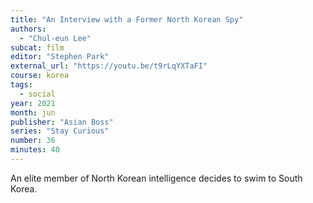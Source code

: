 ```yaml
---
title: "An Interview with a Former North Korean Spy"
authors:
  - "Chul-eun Lee"
subcat: film
editor: "Stephen Park"
external_url: "https://youtu.be/t9rLqYXTaFI"
course: korea
tags:
  - social
year: 2021
month: jun
publisher: "Asian Boss"
series: "Stay Curious"
number: 36
minutes: 40
---
```


An elite member of North Korean intelligence decides to swim to South Korea.
